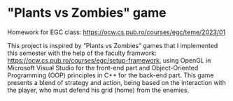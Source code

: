 # "Plants vs Zombies" game
Homework for EGC class: https://ocw.cs.pub.ro/courses/egc/teme/2023/01

This project is inspired by “Plants vs Zombies” games that I implemented this semester with the help of the faculty framwork: https://ocw.cs.pub.ro/courses/egc/setup-framework, using OpenGL in Microsoft Visual Studio for the front-end part and Object-Oriented Programming (OOP) principles in C++ for the back-end part. This game presents a blend of strategy and action, being based on the interaction with the player, who must defend his grid (home) from the enemies.
